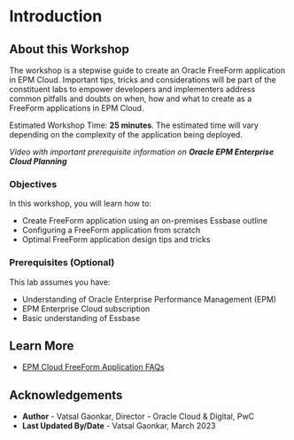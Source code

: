 # Introduction

## About this Workshop

The workshop is a stepwise guide to create an Oracle FreeForm application in EPM Cloud. Important tips, tricks and considerations will be part of the constituent labs to empower developers and implementers address common pitfalls and doubts on when, how and what to create as a FreeForm applications in EPM Cloud.

Estimated Workshop Time: **25 minutes**. The estimated time will vary depending on the complexity of the application being deployed.

*Video with important prerequisite information on **Oracle EPM Enterprise Cloud Planning***

  [](youtube:tdgeyav2yvo)

### Objectives
In this workshop, you will learn how to:
* Create FreeForm application using an on-premises Essbase outline                                                                                                                       
* Configuring a FreeForm application from scratch
* Optimal FreeForm application design tips and tricks

### Prerequisites (Optional)

This lab assumes you have:
* Understanding of Oracle Enterprise Performance Management (EPM)
* EPM Enterprise Cloud subscription
* Basic understanding of Essbase

## Learn More

* [EPM Cloud FreeForm Application FAQs](https://docs.oracle.com/en/cloud/saas/planning-budgeting-cloud/pfusa/freeform_apps_faq.html)


## Acknowledgements
* **Author** - Vatsal Gaonkar, Director - Oracle Cloud & Digital, PwC
* **Last Updated By/Date** - Vatsal Gaonkar, March 2023
